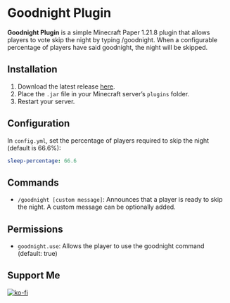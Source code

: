 # Goodnight Plugin
**Goodnight Plugin** is a simple Minecraft Paper 1.21.8 plugin that allows players to vote skip the night by typing /goodnight. When a configurable percentage of players have said goodnight, the night will be skipped.

## Installation
1. Download the latest release [here](https://github.com/Jelly-Pudding/goodnight/releases/latest).
2. Place the `.jar` file in your Minecraft server’s `plugins` folder.
3. Restart your server.

## Configuration
In `config.yml`, set the percentage of players required to skip the night (default is 66.6%):

```yaml
sleep-percentage: 66.6
```

## Commands
- `/goodnight [custom message]`: Announces that a player is ready to skip the night. A custom message can be optionally added.

## Permissions
- `goodnight.use`: Allows the player to use the goodnight command (default: true)

## Support Me
[![ko-fi](https://ko-fi.com/img/githubbutton_sm.svg)](https://ko-fi.com/K3K715TC1R)